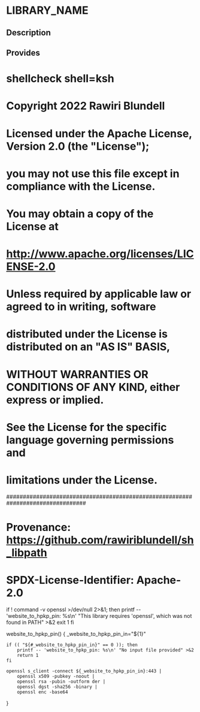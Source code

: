 # LIBRARY_NAME

## Description

## Provides
# shellcheck shell=ksh

# Copyright 2022 Rawiri Blundell
#
# Licensed under the Apache License, Version 2.0 (the "License");
# you may not use this file except in compliance with the License.
# You may obtain a copy of the License at
#
#     http://www.apache.org/licenses/LICENSE-2.0
#
# Unless required by applicable law or agreed to in writing, software
# distributed under the License is distributed on an "AS IS" BASIS,
# WITHOUT WARRANTIES OR CONDITIONS OF ANY KIND, either express or implied.
# See the License for the specific language governing permissions and
# limitations under the License.
################################################################################
# Provenance: https://github.com/rawiriblundell/sh_libpath
# SPDX-License-Identifier: Apache-2.0

if ! command -v openssl >/dev/null 2>&1; then
    printf -- 'website_to_hpkp_pin: %s\n' "This library requires 'openssl', which was not found in PATH" >&2
    exit 1
fi

website_to_hpkp_pin() {
    _website_to_hpkp_pin_in="${1}"

    if (( "${#_website_to_hpkp_pin_in}" == 0 )); then
        printf -- 'website_to_hpkp_pin: %s\n' "No input file provided" >&2
        return 1
    fi

    openssl s_client -connect ${_website_to_hpkp_pin_in}:443 |
        openssl x509 -pubkey -noout |
        openssl rsa -pubin -outform der |
        openssl dgst -sha256 -binary |
        openssl enc -base64
}
